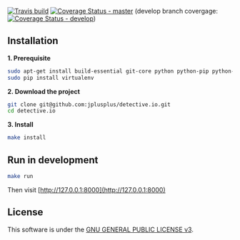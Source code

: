 [![Travis build](https://secure.travis-ci.org/jplusplus/detective.io.png?branch=master)](https://travis-ci.org/jplusplus/detective.io)
[![Coverage Status - master](https://coveralls.io/repos/jplusplus/detective.io/badge.png)](https://coveralls.io/r/jplusplus/detective.io)
(develop branch covergage: [![Coverage Status - develop](https://coveralls.io/repos/jplusplus/detective.io/badge.png?branch=develop)](https://coveralls.io/r/jplusplus/detective.io?branch=develop))

## Installation

**1. Prerequisite**
```bash
sudo apt-get install build-essential git-core python python-pip python-dev libmemcached-dev
sudo pip install virtualenv
```

**2.  Download the project**
```bash
git clone git@github.com:jplusplus/detective.io.git
cd detective.io
```

**3. Install**
```bash
make install
```

## Run in development
```bash
make run
```

Then visit [http://127.0.0.1:8000](http://127.0.0.1:8000)

## License

This software is under the [GNU GENERAL PUBLIC LICENSE v3](./LICENSE).
